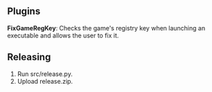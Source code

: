 ## Plugins

**FixGameRegKey**: Checks the game's registry key when launching an executable and allows the user to fix it.

## Releasing

1. Run src/release.py.  
2. Upload release.zip.